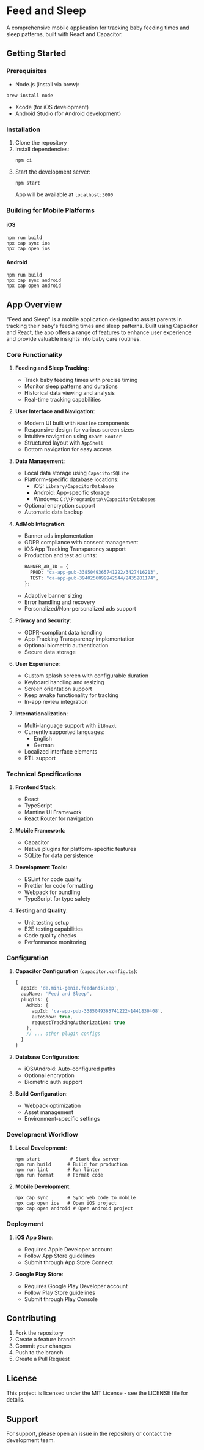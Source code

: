 # Feed and Sleep

A comprehensive mobile application for tracking baby feeding times and sleep patterns, built with React and Capacitor.

## Getting Started

### Prerequisites

- Node.js (install via brew):

```console
brew install node
```

- Xcode (for iOS development)
- Android Studio (for Android development)

### Installation

1. Clone the repository
2. Install dependencies:
   ```console
   npm ci
   ```
3. Start the development server:
   ```console
   npm start
   ```
   App will be available at `localhost:3000`

### Building for Mobile Platforms

#### iOS

```console
npm run build
npx cap sync ios
npx cap open ios
```

#### Android

```console
npm run build
npx cap sync android
npx cap open android
```

## App Overview

"Feed and Sleep" is a mobile application designed to assist parents in tracking their baby's feeding times and sleep patterns. Built using Capacitor and React, the app offers a range of features to enhance user experience and provide valuable insights into baby care routines.

### Core Functionality

1. **Feeding and Sleep Tracking**:

   - Track baby feeding times with precise timing
   - Monitor sleep patterns and durations
   - Historical data viewing and analysis
   - Real-time tracking capabilities

2. **User Interface and Navigation**:

   - Modern UI built with `Mantine` components
   - Responsive design for various screen sizes
   - Intuitive navigation using `React Router`
   - Structured layout with `AppShell`
   - Bottom navigation for easy access

3. **Data Management**:

   - Local data storage using `CapacitorSQLite`
   - Platform-specific database locations:
     - iOS: `Library/CapacitorDatabase`
     - Android: App-specific storage
     - Windows: `C:\\ProgramData\\CapacitorDatabases`
   - Optional encryption support
   - Automatic data backup

4. **AdMob Integration**:

   - Banner ads implementation
   - GDPR compliance with consent management
   - iOS App Tracking Transparency support
   - Production and test ad units:
     ```typescript
     BANNER_AD_ID = {
       PROD: "ca-app-pub-3385049365741222/3427416213",
       TEST: "ca-app-pub-3940256099942544/2435281174",
     };
     ```
   - Adaptive banner sizing
   - Error handling and recovery
   - Personalized/Non-personalized ads support

5. **Privacy and Security**:

   - GDPR-compliant data handling
   - App Tracking Transparency implementation
   - Optional biometric authentication
   - Secure data storage

6. **User Experience**:

   - Custom splash screen with configurable duration
   - Keyboard handling and resizing
   - Screen orientation support
   - Keep awake functionality for tracking
   - In-app review integration

7. **Internationalization**:
   - Multi-language support with `i18next`
   - Currently supported languages:
     - English
     - German
   - Localized interface elements
   - RTL support

### Technical Specifications

1. **Frontend Stack**:

   - React
   - TypeScript
   - Mantine UI Framework
   - React Router for navigation

2. **Mobile Framework**:

   - Capacitor
   - Native plugins for platform-specific features
   - SQLite for data persistence

3. **Development Tools**:

   - ESLint for code quality
   - Prettier for code formatting
   - Webpack for bundling
   - TypeScript for type safety

4. **Testing and Quality**:
   - Unit testing setup
   - E2E testing capabilities
   - Code quality checks
   - Performance monitoring

### Configuration

1. **Capacitor Configuration** (`capacitor.config.ts`):

   ```typescript
   {
     appId: 'de.mini-genie.feedandsleep',
     appName: 'Feed and Sleep',
     plugins: {
       AdMob: {
         appId: 'ca-app-pub-3385049365741222~1441830408',
         autoShow: true,
         requestTrackingAuthorization: true
       },
       // ... other plugin configs
     }
   }
   ```

2. **Database Configuration**:

   - iOS/Android: Auto-configured paths
   - Optional encryption
   - Biometric auth support

3. **Build Configuration**:
   - Webpack optimization
   - Asset management
   - Environment-specific settings

### Development Workflow

1. **Local Development**:

   ```console
   npm start           # Start dev server
   npm run build      # Build for production
   npm run lint       # Run linter
   npm run format     # Format code
   ```

2. **Mobile Development**:
   ```console
   npx cap sync       # Sync web code to mobile
   npx cap open ios   # Open iOS project
   npx cap open android # Open Android project
   ```

### Deployment

1. **iOS App Store**:

   - Requires Apple Developer account
   - Follow App Store guidelines
   - Submit through App Store Connect

2. **Google Play Store**:
   - Requires Google Play Developer account
   - Follow Play Store guidelines
   - Submit through Play Console

## Contributing

1. Fork the repository
2. Create a feature branch
3. Commit your changes
4. Push to the branch
5. Create a Pull Request

## License

This project is licensed under the MIT License - see the LICENSE file for details.

## Support

For support, please open an issue in the repository or contact the development team.
